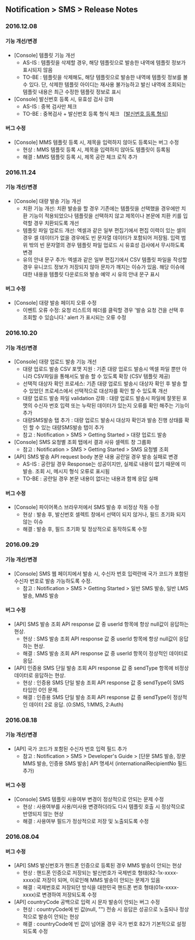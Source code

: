 ## Notification > SMS > Release Notes

### 2016.12.08
#### 기능 개선/변경
* [Console] 템플릿 기능 개선
    * AS-IS : 템플릿을 삭제할 경우, 해당 템플릿으로 발송한 내역에 템플릿 정보가 표시되지 않음
    * TO-BE : 템플릿을 삭제해도, 해당 템플릿으로 발송한 내역에 템플릿 정보를 볼 수 있다. 단, 삭제한 템플릿 아이디는 재사용 불가능하고 발신 내역에 조회되는 템플릿 내용은 최근 수정한 템플릿 정보로 표시
* [Console] 발신번호 등록 시, 유효성 검사 강화
    * AS-IS : 중복 검사만 체크
    * TO-BE : 중복검사 + 발신번호 등록 형식 체크 &nbsp;&nbsp;[<a href="/ko/Notification/SMS/Getting%20Started/#_12">발신번호 등록 형식</a>]


#### 버그 수정
* [Console] MMS 템플릿 등록 시, 제목을 입력하지 않아도 등록되는 버그 수정
    * 현상 : MMS 템플릿 등록 시, 제목을 입력하지 않아도 템플릿이 등록됨
    * 해결 : MMS 템플릿 등록 시, 제목 공란 체크 로직 추가

### 2016.11.24
#### 기능 개선/변경
* [Console] 대량 발송 기능 개선
    * 치환 기능 개선: 치환 발송을 할 경우 기존에는 템플릿을 선택했을 경우에만 치환 기능이 적용되었으나 템플릿을 선택하지 않고 제목이나 본문에 치환 키를 입력할 경우 치환되도록 개선
    * 템플릿 파일 업로드 개선: 엑셀과 같은 일부 편집기에서 편집 이력이 있는 셀의 경우 셀 데이터가 없을 경우에도 빈 문자열 데이터가 포함되어 저장됨. 입력 범위 밖의 빈 문자열의 경우 템플릿 파일 업로드 시 유효성 검사에서 무시하도록 변경
    * 유의 안내 문구 추가: 엑셀과 같은 일부 편집기에서 CSV 템플릿 파일을 작성할 경우 유니코드 정보가 저장되지 않아 문자가 깨지는 이슈가 있음. 해당 이슈에 대한 내용을 템플릿 다운로드와 발송 예약 시 유의 안내 문구 표시

#### 버그 수정
* [Console] 대량 발송 페이지 오류 수정
    * 이벤트 오류 수정: 요청 리스트의 헤더를 클릭할 경우 '발송 요청 건을 선택 후 조회할 수 있습니다.' alert 가 표시되는 오류 수정

### 2016.10.20
#### 기능 개선/변경
* [Console] 대량 업로드 발송 기능 개선
    * 대량 업로드 발송 CSV 포맷 지원 : 기존 대량 업로드 발송시 엑셀 파일 뿐만 아니라 CSV파일을 통해서도 발송 할 수 있도록 확장 (CSV 템플릿 제공)
    * 선택적 대상자 확인 프로세스: 기존 대량 업로드 발송시 대상자 확인 후 발송 할 수 있었던 프로세스에서 선택적으로 대상자를 확인 할 수 있도록 개선
    * 대량 업로드 발송 파일 validation 강화 : 대량 업로드 발송시 파일에 잘못된 포맷의 수신자 번호 입력 또는 누락된 데이터가 있는지 오류를 확인 해주는 기능이 추가
    * 대량SMS발송 탭 추가 : 대량 업로드 발송시 대상자 확인과 발송 진행 상태를 확인 할 수 있는 대량SMS발송 탭이 추가
    * 참고 : Notification > SMS > Getting Started > 대량 업로드 발송
* [Console] SMS 요청별 조회 탭에서 결과 사유 셀렉트 창 그룹화
    * 참고 : Notification > SMS > Getting Started > SMS 요청별 조회
* [API] SMS 발송 API request body 본문 내용 공란일 경우 발송 실패로 변경
    * AS-IS : 공란일 경우 Response는 성공이지만, 실제로 내용이 없기 때문에 미발송. 조회 시, 메시지 형식 오류로 표시됨
    * TO-BE : 공란일 경우 본문 내용이 없다는 내용과 함께 응답 실패

#### 버그 수정
* [Console] 파이어폭스 브라우저에서 SMS 발송 후 비정상 작동 수정
    * 현상 : 발송 후, 발신번호 셀렉트 창에서 선택이 되지 않거나, 필드 초기화 되지 않는 이슈
    * 해결 : 발송 후, 필드 초기화 및 정상적으로 동작하도록 수정

### 2016.09.29
#### 기능 개선/변경
* [Console] SMS 웹 페이지에서 발송 시, 수신자 번호 입력란에 국가 코드가 포함된 수신자 번호로 발송 가능하도록 수정.
    * 참고 : Notification > SMS > Getting Started > 일반 SMS 발송, 일반 LMS 발송, MMS 발송

#### 버그 수정
* [API] SMS 발송 조회 API response 값 중 userId 항목에 항상 null값이 응답하는 현상.
    * 현상 : SMS 발송 조회 API response 값 중 userId 항목에 항상 null값이 응답하는 현상.
    * 해결 : SMS 발송 조회 API response 값 중 userId 항목이 정상적인 데이터로 응답.
* [API] 인증용 SMS 단일 발송 조회 API response 값 중 sendType 항목에 비정상 데이터로 응답하는 현상.
    * 현상 : 인증용 SMS 단일 발송 조회 API response 값 중 sendType이 SMS 타입인 0인 문제.
    * 해결 : 인증용 SMS 단일 발송 조회 API response 값 중 sendType이 정상적인 데이터 2로 응답. (0:SMS, 1:MMS, 2:Auth)

### 2016.08.18
#### 기능 개선/변경
* [API] 국가 코드가 포함된 수신자 번호 입력 필드 추가
    * 참고 : Notification > SMS > Developer's Guide > [단문 SMS 발송, 장문 MMS 발송, 인증용 SMS 발송] API 명세서 (internationalRecipientNo 필드 추가)

#### 버그 수정
* [Console] SMS 템플릿 사용여부 변경이 정상적으로 안되는 문제 수정
    * 현상 : 사용여부를 사용/미사용 변경하더라도 다시 템플릿 호출 시 정상적으로 반영되지 않는 현상
    * 해결 : 사용여부 필드가 정상적으로 저장 및 노출되도록 수정

### 2016.08.04
#### 버그 수정
* [API] SMS 발신번호가 핸드폰 인증으로 등록된 경우 MMS 발송이 안되는 현상
    * 현상 : 핸드폰 인증으로 저장되는 발신번호가 국제번호 형태(82-1x-xxxx-xxxx)로 저장이 되며, 이로인해 MMS 발송이 안되는 문제가 있음
    * 해결 : 국제번호로 저장되던 방식을 대한민국 핸드폰 번호 형태(01x-xxxx-xxxx)로 변경하여 저장되도록 수정
* [API] countryCode 공백으로 입력 시 문자 발송이 안되는 버그 수정
    * 현상 : countryCode에 빈 값(null, "") 전송 시 응답은 성공으로 노출되나 정상적으로 발송이 안되는 현상
    * 해결 : countryCode에 빈 값이 넘어올 경우 국가 번호 82가 기본적으로 설정되도록 수정
